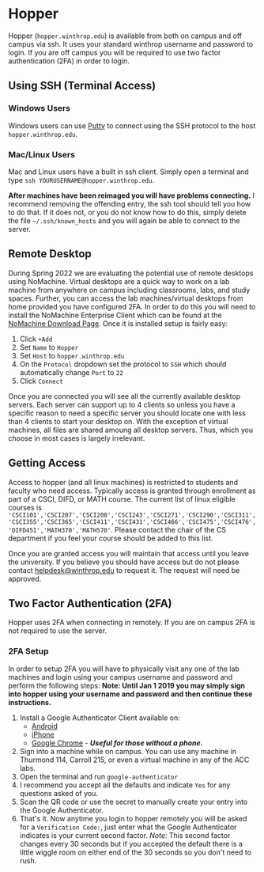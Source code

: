 # Hopper

Hopper (`hopper.winthrop.edu`) is available from both on campus and off campus via ssh.  It uses your standard winthrop username and password to login.  If you are off campus you will be required to use two factor authentication (2FA) in order to login.

## Using SSH (Terminal Access)

### Windows Users

Windows users can use [Putty](https://www.chiark.greenend.org.uk/~sgtatham/putty/latest.html) to connect using the SSH protocol to the host `hopper.winthrop.edu`.

### Mac/Linux Users

Mac and Linux users have a built in ssh client.  Simply open a terminal and type `ssh YOURUSERNAME@hopper.winthrop.edu`.

**After machines have been reimaged you will have problems connecting.**  I recommend removing the offending entry, the ssh tool should tell you how to do that.  If it does not, or you do not know how to do this, simply delete the file `~/.ssh/known_hosts` and you will again be able to connect to the server.

## Remote Desktop

During Spring 2022 we are evaluating the potential use of remote desktops using NoMachine.  Virtual desktops are a quick way to work on a lab machine from anywhere on campus including classrooms, labs, and study spaces.  Further, you can access the lab machines/virtual desktops from home provided you have configured 2FA.  In order to do this you will need to install the NoMachine Enterprise Client which can be found at the [NoMachine Download Page](https://www.nomachine.com/download-enterprise#NoMachine-Enterprise-Client). Once it is installed setup is fairly easy:
1) Click `+Add`
2) Set `Name` to `Hopper`
3) Set `Host` to `hopper.winthrop.edu`
4) On the `Protocol` dropdown set the protocol to `SSH` which should automatically change `Port` to `22`
5) Click `Connect`

Once you are connected you will see all the currently available desktop servers.  Each server can support up to 4 clients so unless you have a specific reason to need a specific server you should locate one with less than 4 clients to start your desktop on.  With the exception of virtual machines, all files are shared amoung all desktop servers.  Thus, which you choose in most cases is largely irrelevant.  

## Getting Access

Access to hopper (and all linux machines) is restricted to students and faculty who need access.  Typically access is granted through enrollment as part of a CSCI, DIFD, or MATH course. The current list of linux eligible courses is `'CSCI101','CSCI207','CSCI208','CSCI243','CSCI271','CSCI290','CSCI311','CSCI355','CSCI365','CSCI411','CSCI431','CSCI466','CSCI475','CSCI476','DIFD451','MATH370','MATH570'`.  Please contact the chair of the CS department if you feel your course should be added to this list.

Once you are granted access you will maintain that access until you leave the university. If you believe you should have access but do not please contact [helpdesk@winthrop.edu](mailto://helpdesk@winthrop.edu) to request it.  The request will need be approved.

## Two Factor Authentication (2FA)

Hopper uses 2FA when connecting in remotely.  If you are on campus 2FA is not required to use the server.

### 2FA Setup

In order to setup 2FA you will have to physically visit any one of the lab machines and login using your campus username and password and perform the following steps:  **Note: Until Jan 1 2019 you may simply sign into hopper using your username and password and then continue these instructions.**

1. Install a Google Authenticator Client available on:
	* [Android](https://play.google.com/store/apps/details?id=com.google.android.apps.authenticator2&hl=en_US)
	* [iPhone](https://itunes.apple.com/us/app/google-authenticator/id388497605?mt=8)
	* [Google Chrome](https://chrome.google.com/webstore/detail/authenticator/bhghoamapcdpbohphigoooaddinpkbai) - ***Useful for those without a phone.***
2. Sign into a machine while on campus.  You can use any machine in Thurmond 114, Carroll 215, or even a virtual machine in any of the ACC labs.
3. Open the terminal and run `google-authenticator`
4. I recommend you accept all the defaults and indicate `Yes` for any questions asked of you.
5. Scan the QR code or use the secret to manually create your entry into the Google Authenticator.
6. That's it. Now anytime you login to hopper remotely you will be asked for a `Verification Code:`, just enter what the Google Authenticator indicates is your current second factor.  *Note:* This second factor changes every 30 seconds but if you accepted the default there is a little wiggle room on either end of the 30 seconds so you don't need to rush.
